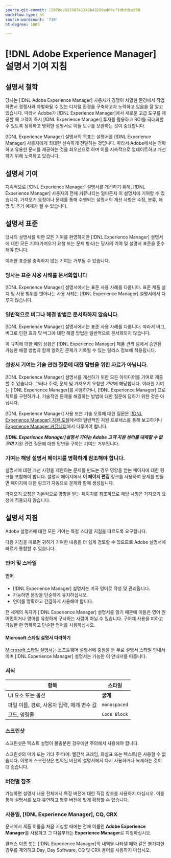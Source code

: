 ```yaml
---
source-git-commit: 15070ea99308741242b43206ed69cf1dbddca890
workflow-type: ht
source-wordcount: '719'
ht-degree: 100%

---
```

# [!DNL Adobe Experience Manager] 설명서 기여 지침

## 설명서 철학

당사는 [!DNL Adobe Experience Manager] 사용자가 경쟁이 치열한 환경에서 작업하면서 경쟁사와 차별화될 수 있는 디지털 환경을 구축하고자 노력하고 있음을 잘 알고 있습니다. 따라서 Adobe가 [!DNL Experience Manager]에서 새로운 고급 도구를 제공할 때 고객이 즉시 [!DNL Experience Manager] 투자를 활용하고 ROI를 극대화할 수 있도록 정확하고 명확한 설명서로 이들 도구를 보완하는 것이 중요합니다.

[!DNL Experience Manager] 설명서의 목표는 설명서를 [!DNL Experience Manager] 사용자에게 최대한 신속하게 전달하는 것입니다. 따라서 Adobe에서는 정확하고 유용한 문서를 제공하는 것을 최우선으로 하며 이를 지속적으로 업데이트하고 개선하기 위해 노력하고 있습니다.

## 설명서 기여

지속적으로 [!DNL Experience Manager] 설명서를 개선하기 위해, [!DNL Experience Manager] 사용자의 전체 커뮤니티는 얼마든지 이 설명서에 기여할 수 있습니다. 가져오기 요청이나 문제를 통해 수행되는 설명서의 개선 사항은 수정, 분류, 해명 및 추가 예제가 될 수 있습니다.

## 설명서 표준

당사의 설명서를 위한 모든 기여를 환영하지만 [!DNL Experience Manager] 설명서에 대한 모든 기여(가져오기 요청 또는 문제 형식)는 당사의 기여 및 설명서 표준을 준수해야 합니다.

이러한 표준을 충족하지 않는 기여는 거부될 수 있습니다.

### 당사는 표준 사용 사례를 문서화합니다

[!DNL Experience Manager] 설명서에서는 표준 사용 사례를 다룹니다. 표준 제품 설치 및 사용 범위를 벗어나는 사용 사례는 [!DNL Experience Manager] 설명서에서 다루지 않습니다.

### 일반적으로 버그나 해결 방법은 문서화하지 않습니다.

[!DNL Experience Manager] 설명서에서는 표준 사용 사례를 다룹니다. 따라서 버그, 버그로 인한 효과 및 버그에 대한 해결 방법은 일반적으로 문서화되지 않습니다.

이 규칙에 대한 예외 상황은 [!DNL Experience Manager] 제품 관리 팀에서 승인된 가능한 해결 방법과 함께 알려진 문제가 기록될 수 있는 릴리스 정보에 적용됩니다.

### 설명서 기여는 기술 관련 질문에 대한 답변을 위한 자료가 아닙니다.

[!DNL Experience Manager] 설명서를 개선하기 위한 모든 아이디어를 기여로 제출할 수 있습니다. 그러나 주석, 문제 및 가져오기 요청만 *기여*&#x200B;에 해당합니다. 이러한 기여는 [!DNL Experience Manager]를 사용하거나, [!DNL Experience Manager] 프로젝트를 구현하거나, 기술적인 문제를 해결하는 방법에 대한 질문에 답하기 위한 것은 아닙니다.

[!DNL Experience Manager] 사용 또는 기술 오류에 대한 질문은 [[!DNL Experience Manager] 지원 포털](https://experienceleague.adobe.com/?support-solution=Experience+Manager#support)에서의 일반적인 지원 프로세스를 통해 보고하거나 [Experience Manager 커뮤니티](https://experienceleaguecommunities.adobe.com/t5/adobe-experience-manager/ct-p/adobe-experience-manager-community)에서 다루어야 합니다.

***[!DNL Experience Manager]설명서 기여는 Adobe 고객 지원 센터를 대체할 수 없으며*** 지원 관련 질문에 대한 답변을 구하는 기여는 거부됩니다.

### 기여는 해당 설명서 페이지를 명확하게 참조해야 합니다.

설명서에 대한 개선 사항을 제안하는 문제를 만드는 경우 영향을 받는 페이지에 대한 링크를 포함해야 합니다. 설명서 페이지에서 **이 페이지 편집** 링크를 사용하여 문제를 만들면 페이지에 대한 링크가 자동으로 문제와 함께 생성됩니다.

가져오기 요청은 기본적으로 영향을 받는 페이지를 참조하므로 해당 사항은 가져오기 요청에 적용되지 않습니다.

## 설명서 지침

Adobe 설명서에 대한 모든 기여는 특정 스타일 지침을 따르도록 요구합니다.

다음 지침을 따르면 귀하가 기여한 내용을 더 쉽게 검토할 수 있으므로 Adobe 설명서에 빠르게 통합할 수 있습니다.

### 언어 및 스타일

#### 언어

* [!DNL Experience Manager] 설명서는 미국 영어로 작성 및 관리됩니다.
* 가능하면 문장을 단순하게 유지하십시오.
* 언어를 명확하고 간결하게 사용해야 합니다.

전 세계의 독자가 [!DNL Experience Manager] 설명서를 읽기 때문에 이들은 영어 원어민이거나 영어를 유창하게 구사하는 사람이 아닐 수 있습니다. 구어체 사용을 피하고 가능한 한 명확하고 단순한 언어를 사용하십시오.

#### Microsoft 스타일 설명서 따라하기

[Microsoft 스타일 설명서](https://docs.microsoft.com/ko-kr/style-guide/welcome/)는 소프트웨어 설명서에 중점을 둔 무료 설명서 스타일 안내서이며 [!DNL Experience Manager] 설명서는 가능한 이 안내서를 따릅니다.

### 서식

| 항목 | 스타일 |
|---|---|
| UI 요소 또는 옵션 | **굵게** |
| 파일 이름, 경로, 사용자 입력, 매개 변수 값 | `monospaced` |
| 코드, 명령줄 | ```Code Block``` |

### 스크린샷

스크린샷은 텍스트 설명이 불충분한 경우에만 주의해서 사용해야 합니다.

스크린샷의 마커 또는 기타 주석(예: 빨간색 프레임, 화살표 또는 텍스트)은 사용할 수 없습니다. 이렇게 스크린샷은 번역된 버전의 설명서에서 다시 사용하거나 복제하는 것이 더 쉽습니다.

### 버전별 참조

가능하면 설명서 내용 전체에서 특정 버전에 대한 직접 참조를 사용하지 마십시오. 이를 통해 설명서를 보다 유연하고 향후 버전에 맞게 확장할 수 있습니다.

### 사용일, [!DNL Experience Manager], CQ, CRX

문서에서 제품 이름을 처음 지칭할 때에는 전체 이름인 **Adobe Experience Manager**&#x200B;를 사용하고 그 다음부터는 **Experience Manager**&#x200B;로 지칭하십시오.

클래스 이름 또는 [!DNL Experience Manager]의 내역을 나타낼 때와 같은 불가피한 경우를 제외하고 Day, Day Software, CQ 및 CRX 용어를 사용하지 마십시오.
